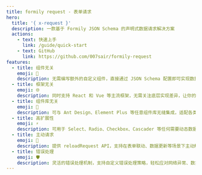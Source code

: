 ```yaml
---
title: formily request - 表单请求
hero:
  title: '{ x-request }'
  description: 一款基于 Formily JSON Schema 的声明式数据请求解决方案
  actions:
    - text: 快速上手
      link: /guide/quick-start
    - text: GitHub
      link: https://github.com/007sair/formily-request
features:
  - title: 组件无关
    emoji: 🔌
    description: 无需编写额外的自定义组件，直接通过 JSON Schema 配置即可实现数据请求，大幅降低开发成本，提升开发效率
  - title: 框架无关
    emoji: 🌐
    description: 同时支持 React 和 Vue 等主流框架，无需关注底层实现差异，让你的代码可以轻松在不同框架间切换
  - title: 组件库无关
    emoji: 🎨
    description: 可与 Ant Design、Element Plus 等任意组件库无缝集成，适配各类设计系统，保持统一的开发体验
  - title: 高扩展性
    emoji: ⚡
    description: 可用于 Select、Radio、Checkbox、Cascader 等任何需要动态数据的组件，支持灵活的数据转换和联动配置
  - title: 主动请求
    emoji: 🔄
    description: 提供 reloadRequest API，支持在表单联动、数据更新等场景下主动触发接口请求，满足复杂的业务需求
  - title: 错误处理
    emoji: 🛡️
    description: 灵活的错误处理机制，支持自定义错误处理策略，轻松应对网络异常、数据异常等各类错误场景
---
```

